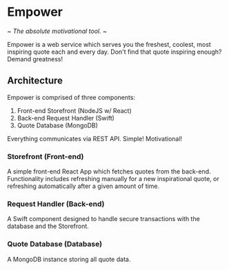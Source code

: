 # Empower
*~ The absolute motivational tool. ~*

Empower is a web service which serves you the freshest, coolest, most inspiring quote each and every day. Don't find that quote inspiring enough? Demand greatness!

## Architecture
Empower is comprised of three components:
1. Front-end Storefront (NodeJS w/ React)
2. Back-end Request Handler (Swift)
3. Quote Database (MongoDB)

Everything communicates via REST API. Simple! Motivational!

### Storefront (Front-end)
A simple front-end React App which fetches quotes from the back-end. Functionality includes refreshing manually for a new inspirational quote, or refreshing automatically after a given amount of time.

### Request Handler (Back-end)
A Swift component designed to handle secure transactions with the database and the Storefront.

### Quote Database (Database)
A MongoDB instance storing all quote data.